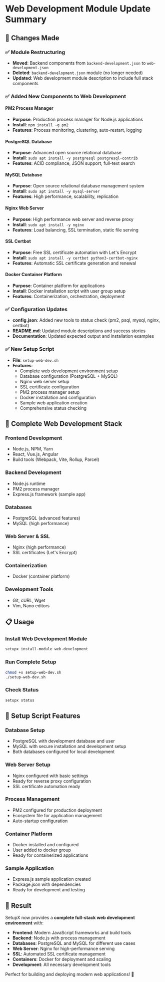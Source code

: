 # Web Development Module Update Summary

## 🎯 Changes Made

### ✅ **Module Restructuring**
- **Moved**: Backend components from `backend-development.json` to `web-development.json`
- **Deleted**: `backend-development.json` module (no longer needed)
- **Updated**: Web development module description to include full stack components

### ✅ **Added New Components to Web Development**

#### **PM2 Process Manager**
- **Purpose**: Production process manager for Node.js applications
- **Install**: `npm install -g pm2`
- **Features**: Process monitoring, clustering, auto-restart, logging

#### **PostgreSQL Database**
- **Purpose**: Advanced open source relational database
- **Install**: `sudo apt install -y postgresql postgresql-contrib`
- **Features**: ACID compliance, JSON support, full-text search

#### **MySQL Database**
- **Purpose**: Open source relational database management system
- **Install**: `sudo apt install -y mysql-server`
- **Features**: High performance, scalability, replication

#### **Nginx Web Server**
- **Purpose**: High performance web server and reverse proxy
- **Install**: `sudo apt install -y nginx`
- **Features**: Load balancing, SSL termination, static file serving

#### **SSL Certbot**
- **Purpose**: Free SSL certificate automation with Let's Encrypt
- **Install**: `sudo apt install -y certbot python3-certbot-nginx`
- **Features**: Automatic SSL certificate generation and renewal

#### **Docker Container Platform**
- **Purpose**: Container platform for applications
- **Install**: Docker installation script with user group setup
- **Features**: Containerization, orchestration, deployment

### ✅ **Configuration Updates**
- **config.json**: Added new tools to status check (pm2, psql, mysql, nginx, certbot)
- **README.md**: Updated module descriptions and success stories
- **Documentation**: Updated expected output and installation examples

### ✅ **New Setup Script**
- **File**: `setup-web-dev.sh`
- **Features**:
  - Complete web development environment setup
  - Database configuration (PostgreSQL + MySQL)
  - Nginx web server setup
  - SSL certificate configuration
  - PM2 process manager setup
  - Docker installation and configuration
  - Sample web application creation
  - Comprehensive status checking

## 🚀 **Complete Web Development Stack**

### **Frontend Development**
- Node.js, NPM, Yarn
- React, Vue.js, Angular
- Build tools (Webpack, Vite, Rollup, Parcel)

### **Backend Development**
- Node.js runtime
- PM2 process manager
- Express.js framework (sample app)

### **Databases**
- PostgreSQL (advanced features)
- MySQL (high performance)

### **Web Server & SSL**
- Nginx (high performance)
- SSL certificates (Let's Encrypt)

### **Containerization**
- Docker (container platform)

### **Development Tools**
- Git, cURL, Wget
- Vim, Nano editors

## 📋 **Usage**

### **Install Web Development Module**
```bash
setupx install-module web-development
```

### **Run Complete Setup**
```bash
chmod +x setup-web-dev.sh
./setup-web-dev.sh
```

### **Check Status**
```bash
setupx status
```

## 🔧 **Setup Script Features**

### **Database Setup**
- PostgreSQL with development database and user
- MySQL with secure installation and development setup
- Both databases configured for local development

### **Web Server Setup**
- Nginx configured with basic settings
- Ready for reverse proxy configuration
- SSL certificate automation ready

### **Process Management**
- PM2 configured for production deployment
- Ecosystem file for application management
- Auto-startup configuration

### **Container Platform**
- Docker installed and configured
- User added to docker group
- Ready for containerized applications

### **Sample Application**
- Express.js sample application created
- Package.json with dependencies
- Ready for development and testing

## 🎉 **Result**

SetupX now provides a **complete full-stack web development environment** with:

- **Frontend**: Modern JavaScript frameworks and build tools
- **Backend**: Node.js with process management
- **Databases**: PostgreSQL and MySQL for different use cases
- **Web Server**: Nginx for high-performance serving
- **SSL**: Automated SSL certificate management
- **Containers**: Docker for deployment and scaling
- **Development**: All necessary development tools

Perfect for building and deploying modern web applications! 🚀
